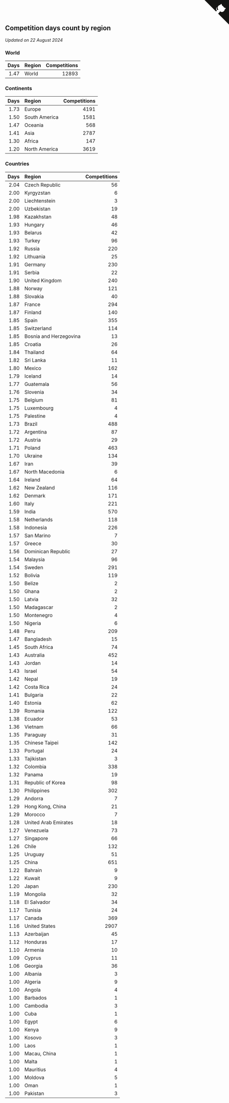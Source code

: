 ## Competition days count by region

*Updated on 22 August 2024*


### World

| Days | Region | Competitions |
| ---: | :--- | ---: |
| 1.47 | World | 12893 |

### Continents

| Days | Region | Competitions |
| ---: | :--- | ---: |
| 1.73 | Europe | 4191 |
| 1.50 | South America | 1581 |
| 1.47 | Oceania | 568 |
| 1.41 | Asia | 2787 |
| 1.30 | Africa | 147 |
| 1.20 | North America | 3619 |

### Countries

| Days | Region | Competitions |
| ---: | :--- | ---: |
| 2.04 | Czech Republic | 56 |
| 2.00 | Kyrgyzstan | 6 |
| 2.00 | Liechtenstein | 3 |
| 2.00 | Uzbekistan | 19 |
| 1.98 | Kazakhstan | 48 |
| 1.93 | Hungary | 46 |
| 1.93 | Belarus | 42 |
| 1.93 | Turkey | 96 |
| 1.92 | Russia | 220 |
| 1.92 | Lithuania | 25 |
| 1.91 | Germany | 230 |
| 1.91 | Serbia | 22 |
| 1.90 | United Kingdom | 240 |
| 1.88 | Norway | 121 |
| 1.88 | Slovakia | 40 |
| 1.87 | France | 294 |
| 1.87 | Finland | 140 |
| 1.85 | Spain | 355 |
| 1.85 | Switzerland | 114 |
| 1.85 | Bosnia and Herzegovina | 13 |
| 1.85 | Croatia | 26 |
| 1.84 | Thailand | 64 |
| 1.82 | Sri Lanka | 11 |
| 1.80 | Mexico | 162 |
| 1.79 | Iceland | 14 |
| 1.77 | Guatemala | 56 |
| 1.76 | Slovenia | 34 |
| 1.75 | Belgium | 81 |
| 1.75 | Luxembourg | 4 |
| 1.75 | Palestine | 4 |
| 1.73 | Brazil | 488 |
| 1.72 | Argentina | 87 |
| 1.72 | Austria | 29 |
| 1.71 | Poland | 463 |
| 1.70 | Ukraine | 134 |
| 1.67 | Iran | 39 |
| 1.67 | North Macedonia | 6 |
| 1.64 | Ireland | 64 |
| 1.62 | New Zealand | 116 |
| 1.62 | Denmark | 171 |
| 1.60 | Italy | 221 |
| 1.59 | India | 570 |
| 1.58 | Netherlands | 118 |
| 1.58 | Indonesia | 226 |
| 1.57 | San Marino | 7 |
| 1.57 | Greece | 30 |
| 1.56 | Dominican Republic | 27 |
| 1.54 | Malaysia | 96 |
| 1.54 | Sweden | 291 |
| 1.52 | Bolivia | 119 |
| 1.50 | Belize | 2 |
| 1.50 | Ghana | 2 |
| 1.50 | Latvia | 32 |
| 1.50 | Madagascar | 2 |
| 1.50 | Montenegro | 4 |
| 1.50 | Nigeria | 6 |
| 1.48 | Peru | 209 |
| 1.47 | Bangladesh | 15 |
| 1.45 | South Africa | 74 |
| 1.43 | Australia | 452 |
| 1.43 | Jordan | 14 |
| 1.43 | Israel | 54 |
| 1.42 | Nepal | 19 |
| 1.42 | Costa Rica | 24 |
| 1.41 | Bulgaria | 22 |
| 1.40 | Estonia | 62 |
| 1.39 | Romania | 122 |
| 1.38 | Ecuador | 53 |
| 1.36 | Vietnam | 66 |
| 1.35 | Paraguay | 31 |
| 1.35 | Chinese Taipei | 142 |
| 1.33 | Portugal | 24 |
| 1.33 | Tajikistan | 3 |
| 1.32 | Colombia | 338 |
| 1.32 | Panama | 19 |
| 1.31 | Republic of Korea | 98 |
| 1.30 | Philippines | 302 |
| 1.29 | Andorra | 7 |
| 1.29 | Hong Kong, China | 21 |
| 1.29 | Morocco | 7 |
| 1.28 | United Arab Emirates | 18 |
| 1.27 | Venezuela | 73 |
| 1.27 | Singapore | 66 |
| 1.26 | Chile | 132 |
| 1.25 | Uruguay | 51 |
| 1.25 | China | 651 |
| 1.22 | Bahrain | 9 |
| 1.22 | Kuwait | 9 |
| 1.20 | Japan | 230 |
| 1.19 | Mongolia | 32 |
| 1.18 | El Salvador | 34 |
| 1.17 | Tunisia | 24 |
| 1.17 | Canada | 369 |
| 1.16 | United States | 2907 |
| 1.13 | Azerbaijan | 45 |
| 1.12 | Honduras | 17 |
| 1.10 | Armenia | 10 |
| 1.09 | Cyprus | 11 |
| 1.06 | Georgia | 36 |
| 1.00 | Albania | 3 |
| 1.00 | Algeria | 9 |
| 1.00 | Angola | 4 |
| 1.00 | Barbados | 1 |
| 1.00 | Cambodia | 3 |
| 1.00 | Cuba | 1 |
| 1.00 | Egypt | 6 |
| 1.00 | Kenya | 9 |
| 1.00 | Kosovo | 3 |
| 1.00 | Laos | 1 |
| 1.00 | Macau, China | 1 |
| 1.00 | Malta | 1 |
| 1.00 | Mauritius | 4 |
| 1.00 | Moldova | 5 |
| 1.00 | Oman | 1 |
| 1.00 | Pakistan | 3 |


<a href="https://github.com/jonatanklosko/wca_statistics" class="github-corner" aria-label="View source on Github"><svg width="80" height="80" viewBox="0 0 250 250" style="fill:#151513; color:#fff; position: absolute; top: 0; border: 0; right: 0;" aria-hidden="true"><path d="M0,0 L115,115 L130,115 L142,142 L250,250 L250,0 Z"></path><path d="M128.3,109.0 C113.8,99.7 119.0,89.6 119.0,89.6 C122.0,82.7 120.5,78.6 120.5,78.6 C119.2,72.0 123.4,76.3 123.4,76.3 C127.3,80.9 125.5,87.3 125.5,87.3 C122.9,97.6 130.6,101.9 134.4,103.2" fill="currentColor" style="transform-origin: 130px 106px;" class="octo-arm"></path><path d="M115.0,115.0 C114.9,115.1 118.7,116.5 119.8,115.4 L133.7,101.6 C136.9,99.2 139.9,98.4 142.2,98.6 C133.8,88.0 127.5,74.4 143.8,58.0 C148.5,53.4 154.0,51.2 159.7,51.0 C160.3,49.4 163.2,43.6 171.4,40.1 C171.4,40.1 176.1,42.5 178.8,56.2 C183.1,58.6 187.2,61.8 190.9,65.4 C194.5,69.0 197.7,73.2 200.1,77.6 C213.8,80.2 216.3,84.9 216.3,84.9 C212.7,93.1 206.9,96.0 205.4,96.6 C205.1,102.4 203.0,107.8 198.3,112.5 C181.9,128.9 168.3,122.5 157.7,114.1 C157.9,116.9 156.7,120.9 152.7,124.9 L141.0,136.5 C139.8,137.7 141.6,141.9 141.8,141.8 Z" fill="currentColor" class="octo-body"></path></svg></a><style>.github-corner:hover .octo-arm{animation:octocat-wave 560ms ease-in-out}@keyframes octocat-wave{0%,100%{transform:rotate(0)}20%,60%{transform:rotate(-25deg)}40%,80%{transform:rotate(10deg)}}@media (max-width:500px){.github-corner:hover .octo-arm{animation:none}.github-corner .octo-arm{animation:octocat-wave 560ms ease-in-out}}</style>
